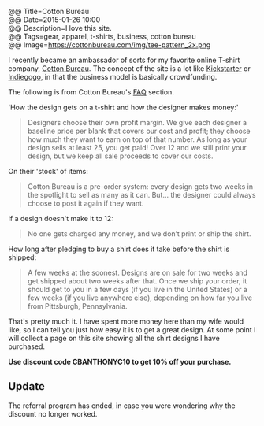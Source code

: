 @@ Title=Cotton Bureau  
@@ Date=2015-01-26 10:00  
@@ Description=I love this site.  
@@ Tags=gear, apparel, t-shirts, business, cotton bureau  
@@ Image=https://cottonbureau.com/img/tee-pattern_2x.png  

I recently became an ambassador of sorts for my favorite online T-shirt company, [Cotton Bureau][1]. The concept of the site is a lot like [Kickstarter][2] or [Indiegogo][3], in that the business model is basically crowdfunding.

The following is from Cotton Bureau's [FAQ][4] section.

'How the design gets on a t-shirt and how the designer makes money:'
>Designers choose their own profit margin. We give each designer a baseline price per blank that covers our cost and profit; they choose how much they want to earn on top of that number. As long as your design sells at least 25, you get paid! Over 12 and we still print your design, but we keep all sale proceeds to cover our costs.

On their 'stock' of items:
>Cotton Bureau is a pre-order system: every design gets two weeks in the spotlight to sell as many as it can. But… the designer could always choose to post it again if they want.

If a design doesn't make it to 12:
>No one gets charged any money, and we don’t print or ship the shirt.

How long after pledging to buy a shirt does it take before the shirt is shipped:
>A few weeks at the soonest. Designs are on sale for two weeks and get shipped about two weeks after that. Once we ship your order, it should get to you in a few days (if you live in the United States) or a few weeks (if you live anywhere else), depending on how far you live from Pittsburgh, Pennsylvania.

That's pretty much it. I have spent more money here than my wife would like, so I can tell you just how easy it is to get a great design. At some point I will collect a page on this site showing all the shirt designs I have purchased. 

**Use discount code CBANTHONYC10 to get 10% off your purchase.**

## Update ##

The referral program has ended, in case you were wondering why the discount no longer worked.

[4]: https://cottonbureau.com/faq
[3]: http://www.indiegogo.com
[2]: http://www.kickstarter.com
[1]: http://www.cottonbureau.com